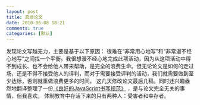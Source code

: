 ```yaml
---
layout: post
title: 真烦论文
date: 2010-06-08 18:21
comments: true
categories: [默认]
---
```

发现论文写越无力，主要是基于以下原因：
很难在“非常用心地写”和“非常漫不经心地写”之间找一个平衡。我很想漫不经心地完成此项活动，因为从这项活动中得不到成长、也不会给他人带来帮助，是完全的浪费生命。但无论论文是如何的走过场，还是不得不接受他人的评判，而对于需要接受评判的活动，我们就需要做到至少达标，否则就重做浪费更多的时间。
这几天修改论文最后几稿，同时还兴趣盎然地翻译整理了一份<a href="http://yuguo.us/demo/js-best-practices/">《良好的JavaScript书写规范》</a> ，是与论文完全无关的事情，但我喜欢。
体制教育中存活下来的只有两种人：受害者和幸存者。
